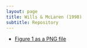 ```yaml
---
layout: page
title: Wills & McLaren (1998)
subtitle: Repository
---
```


- [Figure 1 as a PNG file](wm98fig1.png)

